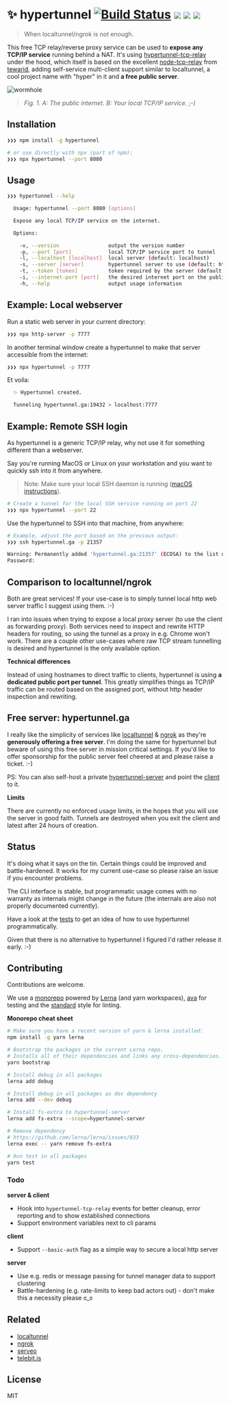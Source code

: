# ✨  hypertunnel [![Build Status](https://travis-ci.org/berstend/hypertunnel.svg?branch=master)](https://travis-ci.org/berstend/hypertunnel) [![ ](https://img.shields.io/uptimerobot/status/m780555855-0760af5af94854abdcb02c82.svg)](https://stats.uptimerobot.com/PzXg8inWK) [![ ](https://img.shields.io/uptimerobot/ratio/m778918918-3e92c097147760ee39d02d36.svg)](https://stats.uptimerobot.com/PzXg8inWK) [![ ](https://img.shields.io/npm/v/hypertunnel.svg)](https://www.npmjs.com/package/hypertunnel)

> When localtunnel/ngrok is not enough.

This free TCP relay/reverse proxy service can be used to **expose any TCP/IP service** running behind a NAT. It's using [hypertunnel-tcp-relay](/packages/hypertunnel-tcp-relay) under the hood, which itself is based on the excellent [node-tcp-relay](https://github.com/tewarid/node-tcp-relay) from [tewarid](https://github.com/tewarid), adding self-service multi-client support similar to localtunnel, a cool project name with "hyper" in it and **a free public server**.

![wormhole](https://i.stack.imgur.com/MN8RF.gif)
> _Fig. 1. A: The public internet. B: Your local TCP/IP service. ;-)_


## Installation
```bash
❯❯❯ npm install -g hypertunnel

# or use directly with npx (part of npm):
❯❯❯ npx hypertunnel --port 8080
```

## Usage
```bash
❯❯❯ hypertunnel --help

  Usage: hypertunnel --port 8080 [options]

  Expose any local TCP/IP service on the internet.

  Options:

    -v, --version                output the version number
    -p, --port [port]            local TCP/IP service port to tunnel
    -l, --localhost [localhost]  local server (default: localhost)
    -s, --server [server]        hypertunnel server to use (default: https://hypertunnel.ga)
    -t, --token [token]          token required by the server (default: free-server-please-be-nice)
    -i, --internet-port [port]   the desired internet port on the public server
    -h, --help                   output usage information
```


## Example: Local webserver

Run a static web server in your current directory:

```bash
❯❯❯ npx http-server -p 7777
```

In another terminal window create a hypertunnel to make that server accessible from the internet:

```bash
❯❯❯ npx hypertunnel -p 7777
```

Et voila:

```bash
  ✨ Hypertunnel created.

  Tunneling hypertunnel.ga:19432 > localhost:7777
```

## Example: Remote SSH login

As hypertunnel is a generic TCP/IP relay, why not use it for something different than a webserver.

Say you're running MacOS or Linux on your workstation and you want to quickly ssh into it from anywhere.

> Note: Make sure your local SSH daemon is running ([macOS instructions](https://support.apple.com/kb/PH25252?locale=en_US)).

```bash
# Create a tunnel for the local SSH service running on port 22
❯❯❯ npx hypertunnel --port 22
```

Use the hypertunnel to SSH into that machine, from anywhere:

```bash
# Example, adjust the port based on the previous output:
❯❯❯ ssh hypertunnel.ga -p 21357
```
```bash
Warning: Permanently added 'hypertunnel.ga:21357' (ECDSA) to the list of known hosts.
Password:
```

## Comparison to localtunnel/ngrok

Both are great services! 
If your use-case is to simply tunnel local http web server traffic I suggest using them. :-)

I ran into issues when trying to expose a local proxy server (to use the client as forwarding proxy). Both services need to inspect and rewrite HTTP headers for routing, so using the tunnel as a proxy in e.g. Chrome won't work. There are a couple other use-cases where raw TCP stream tunnelling is desired and hypertunnel is the only available option.

**Technical differences**

Instead of using hostnames to direct traffic to clients, hypertunnel is using **a dedicated public port per tunnel**. This greatly simplifies things as TCP/IP traffic can be routed based on the assigned port, without http header inspection and rewriting.


## Free server: hypertunnel.ga

I really like the simplicity of services like [localtunnel](https://github.com/localtunnel/localtunnel) & [ngrok](https://ngrok.com/) as they're **generously offering a free server**.
I'm doing the same for hypertunnel but beware of using this free server in mission critical settings.
If you'd like to offer sponsorship for the public server feel cheered at and please raise a ticket. :-)

PS: You can also self-host a private [hypertunnel-server](/packages/hypertunnel-server) and point the [client](/packages/hypertunnel) to it.

**Limits**

There are currently no enforced usage limits, in the hopes that you will use the server in good faith.
Tunnels are destroyed when you exit the client and latest after 24 hours of creation.



## Status

It's doing what it says on the tin. Certain things could be improved and battle-hardened. It works for my current use-case so please raise an issue if you encounter problems.

The CLI interface is stable, but programmatic usage comes with no warranty as internals might change in the future (the internals are also not properly documented currently).

Have a look at the [tests](/test/) to get an idea of how to use hypertunnel programmatically.

Given that there is no alternative to hypertunnel I figured I'd rather release it early. :-)


## Contributing

Contributions are welcome. 

We use a [monorepo](https://github.com/berstend/hypertunnel) powered by [Lerna](https://github.com/lerna/lerna#--use-workspaces) (and yarn workspaces), [ava](https://github.com/avajs/ava) for testing and the [standard](https://standardjs.com/) style for linting.

**Monorepo cheat sheet**

```bash
# Make sure you have a recent version of yarn & lerna installed:
npm install -g yarn lerna

# Bootstrap the packages in the current Lerna repo. 
# Installs all of their dependencies and links any cross-dependencies.
yarn bootstrap

# Install debug in all packages
lerna add debug

# Install debug in all packages as dev dependency
lerna add --dev debug

# Install fs-extra to hypertunnel-server
lerna add fs-extra --scope=hypertunnel-server

# Remove dependency
# https://github.com/lerna/lerna/issues/833
lerna exec -- yarn remove fs-extra

# Run test in all packages
yarn test
```


### Todo

**server & client**
- Hook into `hypertunnel-tcp-relay` events for better cleanup, error reporting and to show established connections
- Support environment variables next to cli params

**client**
- Support `--basic-auth` flag as a simple way to secure a local http server

**server**
- Use e.g. redis or message passing for tunnel manager data to support clustering
- Battle-hardening (e.g. rate-limits to keep bad actors out) - don't make this a necessity please ಠ_ಠ


## Related

- [localtunnel](https://github.com/localtunnel/localtunnel)
- [ngrok](https://ngrok.com/)
- [serveo](https://serveo.net/)
- [telebit.js](https://git.coolaj86.com/coolaj86/telebit.js)

## License

MIT
